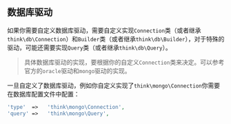 ## 数据库驱动

如果你需要自定义数据库驱动，需要自定义实现`Connection`类（或者继承`think\db\Connection`）和`Builder`类（或者继承`think\db\Builder`），对于特殊的驱动，可能还需要实现`Query`类（或者继承`think\db\Query`）。

> 具体数据库驱动的实现，要根据你的自定义`Connection`类来决定。可以参考官方的`oracle`驱动和`mongo`驱动的实现。

一旦自定义了数据库驱动，例如你自定义实现了`think\mongo\Connection`你需要在数据库配置文件中配置：

```php
'type'  =>   'think\mongo\Connection',
'query' =>   'think\mongo\Query',
```

  


